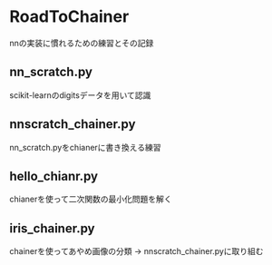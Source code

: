 # RoadToChainer
nnの実装に慣れるための練習とその記録

## nn_scratch.py
scikit-learnのdigitsデータを用いて認識

## nnscratch_chainer.py
nn_scratch.pyをchianerに書き換える練習

## hello_chianr.py
chianerを使って二次関数の最小化問題を解く

## iris_chainer.py
chainerを使ってあやめ画像の分類
-> nnscratch_chainer.pyに取り組む
